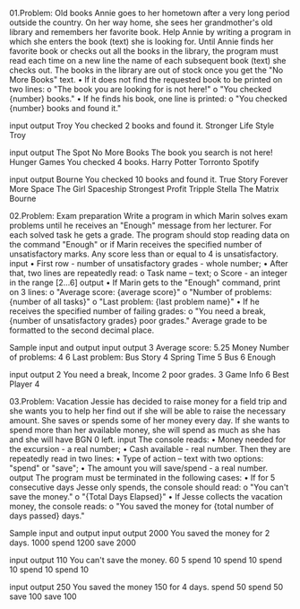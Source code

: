 01.Problem: Old books
Annie goes to her hometown after a very long period outside the country. On her way home, she sees her grandmother's old library and remembers her favorite book. 
Help Annie by writing a program in which she enters the book (text) she is looking for.
Until Annie finds her favorite book or checks out all the books in the library, the program must read each time on a new line the name of each subsequent book (text) she checks out.
The books in the library are out of stock once you get the "No More Books" text.
• If it does not find the requested book to be printed on two lines:
o "The book you are looking for is not here!"
o "You checked {number} books."
• If he finds his book, one line is printed:
o "You checked {number} books and found it."

input	     output
Troy	     You checked 2 books and found it.
Stronger
Life Style
Troy

input	         output
The Spot       No More Books	The book you search is not here!
Hunger Games   You checked 4 books.
Harry Potter
Torronto
Spotify

input	         output
Bourne         You checked 10 books and found it.
True Story
Forever
More Space
The Girl
Spaceship
Strongest
Profit
Tripple
Stella
The Matrix
Bourne

02.Problem: Exam preparation
Write a program in which Marin solves exam problems until he receives an "Enough" message from her lecturer. For each solved task he gets a grade. The program should stop reading data on the command "Enough" or if Marin receives the specified number of unsatisfactory marks. Any score less than or equal to 4 is unsatisfactory.
input
• First row - number of unsatisfactory grades - whole number;
• After that, two lines are repeatedly read:
o Task name – text;
o Score - an integer in the range [2…6]
output
• If Marin gets to the "Enough" command, print on 3 lines:
o "Average score: {average score}"
o "Number of problems: {number of all tasks}"
o "Last problem: {last problem name}"
• If he receives the specified number of failing grades:
o "You need a break, {number of unsatisfactory grades} poor grades."
Average grade to be formatted to the second decimal place.

Sample input and output
input       	output
3             Average score: 5.25
Money         Number of problems: 4
6             Last problem: Bus
Story
4
Spring Time
5
Bus
6
Enough	

input      	output
2           You need a break,
Income      2 poor grades.
3
Game Info
6
Best Player
4	

03.Problem: Vacation
Jessie has decided to raise money for a field trip and she wants you to help her find out if she will be able to raise the necessary amount. She saves or spends some of her money every day. If she wants to spend more than her available money, she will spend as much as she has and she will have BGN 0 left.
input
The console reads:
• Money needed for the excursion - a real number;
• Cash available - real number.
Then they are repeatedly read in two lines:
• Type of action – text with two options: "spend" or "save";
• The amount you will save/spend - a real number.
output
The program must be terminated in the following cases:
• If for 5 consecutive days Jesse only spends, the console should read:
o "You can't save the money."
o "{Total Days Elapsed}"
• If Jesse collects the vacation money, the console reads:
o "You saved the money for {total number of days passed} days."

Sample input and output
input 	 output
2000     You saved the money for 2 days.
1000
spend
1200
save
2000	

input   output
110     You can't save the money.
60      5
spend
10
spend
10
spend
10
spend
10
spend
10	

input   output
250     You saved the money 
150     for 4 days.
spend
50
spend
50
save
100
save
100	









